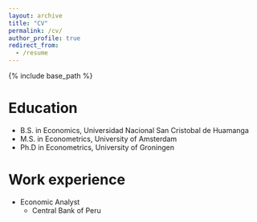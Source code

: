 ```yaml
---
layout: archive
title: "CV"
permalink: /cv/
author_profile: true
redirect_from:
  - /resume
---
```


{% include base_path %}

Education
======
* B.S. in Economics, Universidad Nacional San Cristobal de Huamanga
* M.S. in Econometrics, University of Amsterdam
* Ph.D in Econometrics, University of Groningen

Work experience
======
* Economic Analyst
  * Central Bank of Peru
